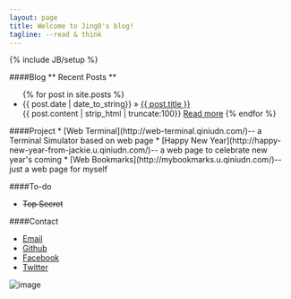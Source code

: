 ```yaml
---
layout: page
title: Welcome to Jing0's blog!
tagline: --read & think
---
```

{% include JB/setup %}

####Blog
** Recent Posts **

<ul class="posts">
  {% for post in site.posts %}
    <li><span>{{ post.date | date_to_string}}</span> &raquo; <a href="{{ BASE_PATH }}{{ post.url }}">{{ post.title }}</a></li>
{{ post.content | strip_html | truncate:100}}
<a href="{{ post.url }}">Read more</a>
{% endfor %}
</ul>
####Project
* [Web Terminal](http://web-terminal.qiniudn.com/)-- a Terminal Simulator based on web page
* [Happy New Year](http://happy-new-year-from-jackie.u.qiniudn.com/)-- a web page to celebrate new year's coming
* [Web Bookmarks](http://mybookmarks.u.qiniudn.com/)-- just a web page for myself

####To-do
* ~~Top Secret~~

####Contact
* [Email](mailto:j.kuo2012@gmail.com)
* [Github](http://jing0.github.com)
* [Facebook](https://www.facebook.com/jackie.kuo.18)
* [Twitter](https://twitter.com/jok3rME)



![image](http://jing0-github-io.qiniudn.com/QR.png)

